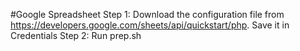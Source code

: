 #Google Spreadsheet
Step 1: Download the configuration file from https://developers.google.com/sheets/api/quickstart/php. Save it in Credentials
Step 2: Run prep.sh
